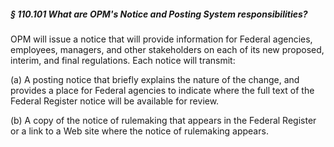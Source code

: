 ##### § 110.101 What are OPM's Notice and Posting System responsibilities? #####

OPM will issue a notice that will provide information for Federal agencies, employees, managers, and other stakeholders on each of its new proposed, interim, and final regulations. Each notice will transmit:

(a) A posting notice that briefly explains the nature of the change, and provides a place for Federal agencies to indicate where the full text of the Federal Register notice will be available for review.

(b) A copy of the notice of rulemaking that appears in the Federal Register or a link to a Web site where the notice of rulemaking appears.